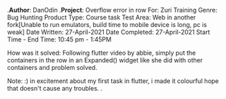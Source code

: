 .<b>Author</b>: DanOdin
.<b>Project</b>: Overflow error in row
For: Zuri Training
Genre: Bug Hunting
Product Type: Course task
Test Area: Web in another fork[Unable to run emulators, build time to mobile device is long, pc is weak]
Date Written: 27-April-2021
Date Completed: 27-April-2021
Start Time - End Time: 10:45 pm - 1:45PM

How was it solved: Following flutter video by abbie, simply put the containers in
the row in an Expanded() widget like she did with other containers and problem solved.

Note: :) in excitement about my first task in flutter, i made it colourful
hope that doesn't cause any troubles. .
